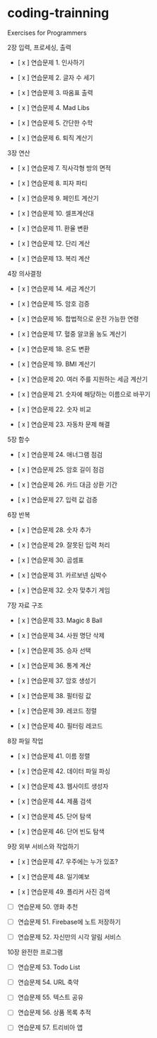 # coding-trainning
Exercises for Programmers

2장 입력, 프로세싱, 출력   
- [ x ] 연습문제 1. 인사하기   
- [ x ] 연습문제 2. 글자 수 세기  
- [ x ] 연습문제 3. 따옴표 출력  
  
- [ x ] 연습문제 4. Mad Libs  
- [ x ] 연습문제 5. 간단한 수학    
- [ x ] 연습문제 6. 퇴직 계산기   

  

3장 연산 

- [ x ] 연습문제 7. 직사각형 방의 면적  
- [ x ] 연습문제 8. 피자 파티  
- [ x ] 연습문제 9. 페인트 계산기  
  
- [ x ] 연습문제 10. 셀프계산대  
- [ x ] 연습문제 11. 환율 변환  
- [ x ] 연습문제 12. 단리 계산  
- [ x ] 연습문제 13. 복리 계산  


4장 의사결정  
- [ x ] 연습문제 14. 세금 계산기  
- [ x ] 연습문제 15. 암호 검증  
  
- [ x ] 연습문제 16. 합법적으로 운전 가능한 연령  
- [ x ] 연습문제 17. 혈중 알코올 농도 계산기 
  
- [ x ] 연습문제 18. 온도 변환  
- [ x ] 연습문제 19. BMI 계산기  
  
- [ x ] 연습문제 20. 여러 주를 지원하는 세금 계산기  
- [ x ] 연습문제 21. 숫자에 해당하는 이름으로 바꾸기  
  
- [ x ] 연습문제 22. 숫자 비교  
- [ x ] 연습문제 23. 자동차 문제 해결  


5장 함수 

- [ x ] 연습문제 24. 애너그램 점검  
- [ x ] 연습문제 25. 암호 길이 점검  
  
- [ x ] 연습문제 26. 카드 대금 상환 기간  
- [ x ] 연습문제 27. 입력 값 검증  

  

6장 반복 

- [ x ] 연습문제 28. 숫자 추가  
- [ x ] 연습문제 29. 잘못된 입력 처리  
  
- [ x ] 연습문제 30. 곱셈표  
- [ x ] 연습문제 31. 카르보넨 심박수  
  
- [ x ] 연습문제 32. 숫자 맞추기 게임  


7장 자료 구조  

- [ x ] 연습문제 33. Magic 8 Ball  
- [ x ] 연습문제 34. 사원 명단 삭제  
  
- [ x ] 연습문제 35. 승자 선택  
- [ x ] 연습문제 36. 통계 계산  
  
- [ x ] 연습문제 37. 암호 생성기  
- [ x ] 연습문제 38. 필터링 값  
  
- [ x ] 연습문제 39. 레코드 정렬  
- [ x ] 연습문제 40. 필터링 레코드  

  

8장 파일 작업   

- [ x ] 연습문제 41. 이름 정렬   
- [ x ] 연습문제 42. 데이터 파일 파싱  
  
- [ x ] 연습문제 43. 웹사이트 생성자  
- [ x ] 연습문제 44. 제품 검색  
  
- [ x ] 연습문제 45. 단어 탐색  
- [ x ] 연습문제 46. 단어 빈도 탐색  

  

9장 외부 서비스와 작업하기  

- [ x ] 연습문제 47. 우주에는 누가 있죠?  
- [ x ] 연습문제 48. 일기예보  
  
- [ x ] 연습문제 49. 플리커 사진 검색  
- [ ] 연습문제 50. 영화 추천  
  
- [ ] 연습문제 51. Firebase에 노트 저장하기  
- [ ] 연습문제 52. 자신만의 시각 알림 서비스  

  

10장 완전한 프로그램 

- [ ] 연습문제 53. Todo List  
- [ ] 연습문제 54. URL 축약  
  
- [ ] 연습문제 55. 텍스트 공유  
- [ ] 연습문제 56. 상품 목록 추적  
  
- [ ] 연습문제 57. 트리비아 앱  

